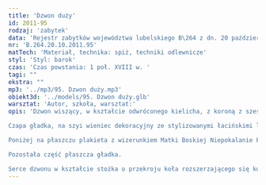 ```yaml
---
title: 'Dzwon duży'
id: 2011-95
rodzaj: 'zabytek'
data: 'Rejestr zabytków województwa lubelskiego B\264 z dn. 20 października 2011 r. '
nr: 'B.264.20.10.2011.95'
matTech: 'Materiał, technika: spiż, techniki odlewnicze'
styl: 'Styl: barok'
czas: 'Czas powstania: 1 poł. XVIII w. '
tagi: ""
ekstra: ""
mp3: '../mp3/95. Dzwon duży.mp3'
obiekt3d: '../models/95. Dzwon duży.glb'
warsztat: 'Autor, szkoła, warsztat:'
opis: 'Dzwon wiszący, w kształcie odwróconego kielicha, z koroną z sześcioma uszami. 

Czapa gładka, na szyi wieniec dekoracyjny ze stylizowanymi łacińskimi literami (zapewne skróty słów), przedzielonymi krzyżykami. 

Poniżej na płaszczu plakieta z wizerunkiem Matki Boskiej Niepokalanie Poczętej w mandorli promienistej. 

Pozostała część płaszcza gładka. 

Serce dzwonu w kształcie stożka o przekroju koła rozszerzającego się ku dołowi'
---
```



